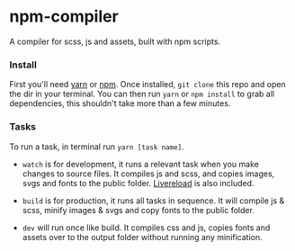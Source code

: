 # npm-compiler

A compiler for scss, js and assets, built with npm scripts.

### Install

First you'll need [yarn](https://yarnpkg.com/) or [npm](https://www.npmjs.com/). Once installed, `git clone` this repo and open the dir in your terminal. You can then run `yarn` or `npm install` to grab all dependencies, this shouldn't take more than a few minutes.

### Tasks

To run a task, in terminal run `yarn [task name]`.

- `watch` is for development, it runs a relevant task when you make changes to source files. It compiles js and scss, and copies images, svgs and fonts to the public folder. [Livereload](https://www.npmjs.com/package/livereload) is also included.

- `build` is for production, it runs all tasks in sequence. It will compile js & scss, minify images & svgs and copy fonts to the public folder.

- `dev` will run once like build. It compiles css and js, copies fonts and assets over to the output folder without running any minification.

